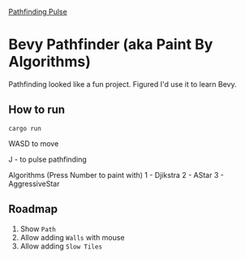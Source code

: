 [Pathfinding Pulse](https://github.com/user-attachments/assets/29ab2501-3498-4e22-be20-83119ef82d66)

# Bevy Pathfinder (aka Paint By Algorithms)

Pathfinding looked like a fun project. Figured I'd use it to learn Bevy.

## How to run
`cargo run`

WASD to move

J - to pulse pathfinding


Algorithms (Press Number to paint with)
1 - Djikstra
2 - AStar
3 - AggressiveStar

## Roadmap

1. Show `Path`
1. Allow adding `Walls` with mouse
1. Allow adding `Slow Tiles`
